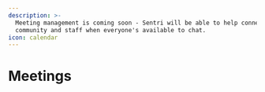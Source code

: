 ```yaml
---
description: >-
  Meeting management is coming soon - Sentri will be able to help connect your
  community and staff when everyone's available to chat.
icon: calendar
---
```


# Meetings

